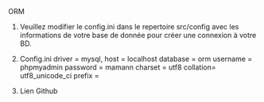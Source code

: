 ORM

1. Veuillez modifier le config.ini dans le repertoire src/config avec les informations de votre base de donnée pour créer une connexion à votre BD.

2. Config.ini
driver   = mysql,
host     = localhost
database = orm
username = phpmyadmin
password = mamann
charset  = utf8
collation= utf8_unicode_ci
prefix   = 

3. Lien Github 